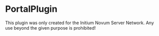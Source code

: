 # PortalPlugin
This plugin was only created for the Initium Novum Server Network. Any use beyond the given purpose is prohibited!
